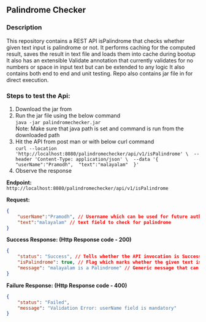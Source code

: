 ## Palindrome Checker

### Description
This repository contains a REST API isPalindrome that checks whether given text input is palindrome or not.
It performs caching for the computed result, saves the result in text file and loads them into cache during bootup
It also has an extensible Validate annotation that currently validates for no numbers or space in input text but can be extended to any logic
It also contains both end to end and unit testing.
Repo also contains jar file in for direct execution.

### Steps to test the Api:

1. Download the jar from <br />
2. Run the jar file using the below command <br />
   `java -jar palindromechecker.jar` <br />
   Note: Make sure that java path is set and command is run from the downloaded path <br />
3. Hit the API from post man or with below curl command <br />
`curl --location 'http://localhost:8080/palindromechecker/api/v1/isPalindrome' \ 
--header 'Content-Type: application/json' \ 
--data '{ 
    "userName":"Pramodh", 
    "text":"malayalam" 
}'`
4. Observe the response  <br />

**Endpoint:** <br />
`http://localhost:8080/palindromechecker/api/v1/isPalindrome`

**Request:** <br />
```json
{ 
    "userName":"Pramodh", // Username which can be used for future authorizations 
    "text":"malayalam" // text field to check for palindrome 
}
```

**Success Response: (Http Response code - 200)** <br />
```json
{ 
    "status": "Success", // Tells whether the API invocation is Success or Failure or Error (in case of Exception) 
    "isPalindrome": true, // Flag which marks whether the given text is palindrome or not 
    "message": "malayalam is a Palindrome" // Generic message that can contain error message incase of any error 
}
```

**Failure Response: (Http Response code - 400)** <br />
```json
{ 
    "status": "Failed", 
    "message": "Validation Error: userName field is mandatory" 
}
```
